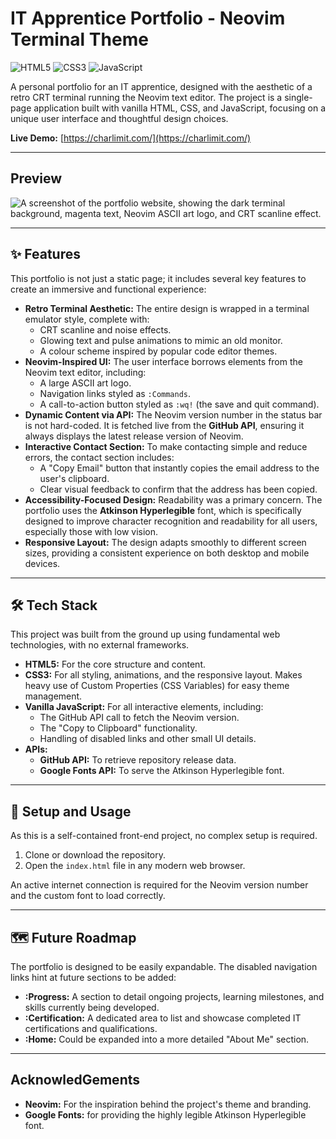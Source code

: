 # IT Apprentice Portfolio - Neovim Terminal Theme

![HTML5](https://img.shields.io/badge/HTML5-E34F26?style=for-the-badge&logo=html5&logoColor=white)
![CSS3](https://img.shields.io/badge/CSS3-1572B6?style=for-the-badge&logo=css3&logoColor=white)
![JavaScript](https://img.shields.io/badge/JavaScript-F7DF1E?style=for-the-badge&logo=javascript&logoColor=black)

A personal portfolio for an IT apprentice, designed with the aesthetic of a retro CRT terminal running the Neovim text editor. The project is a single-page application built with vanilla HTML, CSS, and JavaScript, focusing on a unique user interface and thoughtful design choices.

**Live Demo:** [https://charlimit.com/](https://charlimit.com/)

---

## Preview

![A screenshot of the portfolio website, showing the dark terminal background, magenta text, Neovim ASCII art logo, and CRT scanline effect.](https://raw.githubusercontent.com/chxrlie/static-webpage/refs/heads/main/Screenshot%202025-06-08%20at%2002-17-40%20%7E%24%20IT%20Apprentice%20Portfolio%20nvim.png)

---

## ✨ Features

This portfolio is not just a static page; it includes several key features to create an immersive and functional experience:

* **Retro Terminal Aesthetic:** The entire design is wrapped in a terminal emulator style, complete with:
    * CRT scanline and noise effects.
    * Glowing text and pulse animations to mimic an old monitor.
    * A colour scheme inspired by popular code editor themes.
* **Neovim-Inspired UI:** The user interface borrows elements from the Neovim text editor, including:
    * A large ASCII art logo.
    * Navigation links styled as `:Commands`.
    * A call-to-action button styled as `:wq!` (the save and quit command).
* **Dynamic Content via API:** The Neovim version number in the status bar is not hard-coded. It is fetched live from the **GitHub API**, ensuring it always displays the latest release version of Neovim.
* **Interactive Contact Section:** To make contacting simple and reduce errors, the contact section includes:
    * A "Copy Email" button that instantly copies the email address to the user's clipboard.
    * Clear visual feedback to confirm that the address has been copied.
* **Accessibility-Focused Design:** Readability was a primary concern. The portfolio uses the **Atkinson Hyperlegible** font, which is specifically designed to improve character recognition and readability for all users, especially those with low vision.
* **Responsive Layout:** The design adapts smoothly to different screen sizes, providing a consistent experience on both desktop and mobile devices.

---

## 🛠️ Tech Stack

This project was built from the ground up using fundamental web technologies, with no external frameworks.

* **HTML5:** For the core structure and content.
* **CSS3:** For all styling, animations, and the responsive layout. Makes heavy use of Custom Properties (CSS Variables) for easy theme management.
* **Vanilla JavaScript:** For all interactive elements, including:
    * The GitHub API call to fetch the Neovim version.
    * The "Copy to Clipboard" functionality.
    * Handling of disabled links and other small UI details.
* **APIs:**
    * **GitHub API:** To retrieve repository release data.
    * **Google Fonts API:** To serve the Atkinson Hyperlegible font.

---

## 🚀 Setup and Usage

As this is a self-contained front-end project, no complex setup is required.

1.  Clone or download the repository.
2.  Open the `index.html` file in any modern web browser.

An active internet connection is required for the Neovim version number and the custom font to load correctly.

---

## 🗺️ Future Roadmap

The portfolio is designed to be easily expandable. The disabled navigation links hint at future sections to be added:

* **:Progress:** A section to detail ongoing projects, learning milestones, and skills currently being developed.
* **:Certification:** A dedicated area to list and showcase completed IT certifications and qualifications.
* **:Home:** Could be expanded into a more detailed "About Me" section.

---

## AcknowledGements

* **Neovim:** For the inspiration behind the project's theme and branding.
* **Google Fonts:** for providing the highly legible Atkinson Hyperlegible font.
